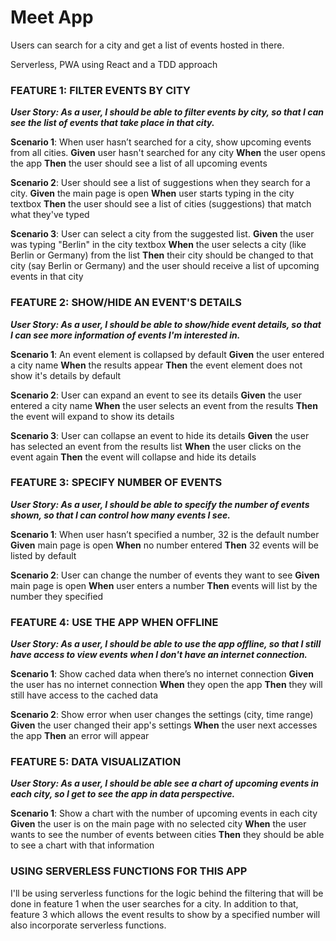 # Meet App

Users can search for a city and get a list of events hosted in there.

Serverless, PWA using React and a TDD approach

### FEATURE 1: FILTER EVENTS BY CITY

**_User Story: As a user, I should be able to filter events by city, so that I can see the list of events that take place in that city._**

**Scenario 1**: When user hasn’t searched for a city, show upcoming events from all cities.
**Given** user hasn't searched for any city
**When** the user opens the app
**Then** the user should see a list of all upcoming events

**Scenario 2**: User should see a list of suggestions when they search for a city.
**Given** the main page is open
**When** user starts typing in the city textbox
**Then** the user should see a list of cities (suggestions) that match what they've typed

**Scenario 3**: User can select a city from the suggested list.
**Given** the user was typing "Berlin" in the city textbox
**When** the user selects a city (like Berlin or Germany) from the list
**Then** their city should be changed to that city (say Berlin or Germany) and the user should receive a list of upcoming events in that city

### FEATURE 2: SHOW/HIDE AN EVENT'S DETAILS

**_User Story: As a user, I should be able to show/hide event details, so that I can see more information of events I'm interested in._**

**Scenario 1**: An event element is collapsed by default
**Given** the user entered a city name
**When** the results appear
**Then** the event element does not show it's details by default

**Scenario 2**: User can expand an event to see its details
**Given** the user entered a city name
**When** the user selects an event from the results
**Then** the event will expand to show its details

**Scenario 3**: User can collapse an event to hide its details
**Given** the user has selected an event from the results list
**When** the user clicks on the event again
**Then** the event will collapse and hide its details

### FEATURE 3: SPECIFY NUMBER OF EVENTS

**_User Story: As a user, I should be able to specify the number of events shown, so that I can control how many events I see._**

**Scenario 1**: When user hasn’t specified a number, 32 is the default number
**Given** main page is open
**When** no number entered
**Then** 32 events will be listed by default

**Scenario 2**: User can change the number of events they want to see
**Given** main page is open
**When** user enters a number
**Then** events will list by the number they specified

### FEATURE 4: USE THE APP WHEN OFFLINE

**_User Story: As a user, I should be able to use the app offline, so that I still have access to view events when I don't have an internet connection._**

**Scenario 1**: Show cached data when there’s no internet connection
**Given** the user has no internet connection
**When** they open the app
**Then** they will still have access to the cached data

**Scenario 2**: Show error when user changes the settings (city, time range)
**Given** the user changed their app's settings
**When** the user next accesses the app
**Then** an error will appear

### FEATURE 5: DATA VISUALIZATION

**_User Story: As a user, I should be able see a chart of upcoming events in each city, so I get to see the app in data perspective._**

**Scenario 1**: Show a chart with the number of upcoming events in each city
**Given** the user is on the main page with no selected city
**When** the user wants to see the number of events between cities
**Then** they should be able to see a chart with that information

### USING SERVERLESS FUNCTIONS FOR THIS APP

I'll be using serverless functions for the logic behind the filtering that will be done in feature 1 when the user searches for a city. In addition to that, feature 3 which allows the event results to show by a specified number will also incorporate serverless functions.
